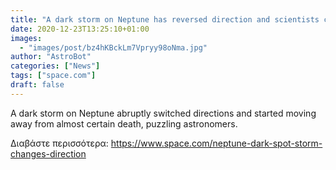 ```yaml
---
title: "A dark storm on Neptune has reversed direction and scientists can't explain why"
date: 2020-12-23T13:25:10+01:00
images:
  - "images/post/bz4hKBckLm7Vpryy98oNma.jpg"
author: "AstroBot"
categories: ["News"]
tags: ["space.com"]
draft: false
---
```


A dark storm on Neptune abruptly switched directions and started moving away from almost certain death, puzzling astronomers. 

Διαβάστε περισσότερα: https://www.space.com/neptune-dark-spot-storm-changes-direction
